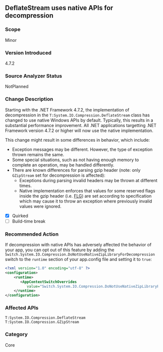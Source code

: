 ## DeflateStream uses native APIs for decompression

### Scope
Minor

### Version Introduced
4.7.2

### Source Analyzer Status
NotPlanned

### Change Description

Starting with the .NET Framework 4.7.2, the implementation of decompression in the `T:System.IO.Compression.DeflateStream` class has changed to use native Windows APIs by default. Typically, this results in a substantial performance improvement. All .NET applications targetting .NET Framework version 4.7.2 or higher will now use the native implementation.

This change might result in some differences in behavior, which include:

- Exception messages may be different. However, the type of exception thrown remains the same.
- Some special situations, such as not having enough memory to complete an operation, may be handled differently.
- There are known differences for parsing gzip header (note: only `GZipStream` set for decompression is affected):
  - Exceptions during parsing invalid headers may be thrown at different times.
  - Native implementation enforces that values for some reserved flags inside the gzip header (i.e. [FLG](http://www.zlib.org/rfc-gzip.html#header-trailer)) are set according to specification which may cause it to throw an exception where previously invalid values were ignored.
 
- [X] Quirked 
- [ ] Build-time break 

### Recommended Action

If decompression with native APIs has adversely affected the behavior of your app, you can opt out of this feature by adding the `Switch.System.IO.Compression.DoNotUseNativeZipLibraryForDecompression` switch to the `runtime` section of your app.config file and setting it to `true`:

```xml
<?xml version="1.0" encoding="utf-8" ?>
<configuration>
    <runtime>
       <AppContextSwitchOverrides
          value="Switch.System.IO.Compression.DoNotUseNativeZipLibraryForDecompression=true" />
    </runtime>
</configuration>
```
### Affected APIs
`T:System.IO.Compression.DeflateStream`
`T:System.IO.Compression.GZipStream`

### Category
Core

<!--
    #518398
-->



